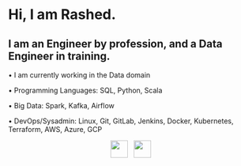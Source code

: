 # Hi, I am Rashed.

## I am an Engineer by profession, and a Data Engineer in training.

•	I am currently working in the Data domain

•	Programming Languages: SQL, Python, Scala

•	Big Data: Spark, Kafka, Airflow

•	DevOps/Sysadmin: Linux, Git, GitLab, Jenkins, Docker, Kubernetes, Terraform, AWS, Azure, GCP

<p align="center">
    <a href="mailto:golam.rashed@outlook.com"><img height="35" src="https://raw.githubusercontent.com/MGRashed/MGRashed/master/gmail_logo.svg"></a>&nbsp;&nbsp;
    <a href="https://www.linkedin.com/in/golamrashed"><img height="35" src="https://raw.githubusercontent.com/MGRashed/MGRashed/master/linkedin_logo.svg"></a>&nbsp;&nbsp;
</p>
